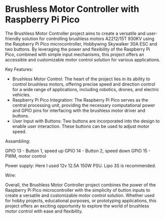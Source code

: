 # Brushless Motor Controller with Raspberry Pi Pico

The Brushless Motor Controller project aims to create a versatile and user-friendly solution for controlling brushless motors A2212/15T 930KV using the Raspberry Pi Pico microcontroller, Hobbywing Skywalker 30A ESC and two buttons. By leveraging the power and flexibility of the Raspberry Pi Pico, combined with simple input mechanisms, this project offers an accessible and customizable motor control solution for various applications.

Key Features:

* Brushless Motor Control: The heart of the project lies in its ability to control brushless motors, offering precise speed and direction control for a wide range of applications, including robotics, drones, and electric vehicles.
* Raspberry Pi Pico Integration: The Raspberry Pi Pico serves as the central processing unit, providing the necessary computational power and GPIO pins for interfacing with the brushless motor driver and buttons.
* User Input with Buttons: Two buttons are incorporated into the design to enable user interaction. These buttons can be used to adjust motor speed. 

Assambling:

GPIO 13 - Button 1, speed up
GPIO 14 - Button 2, speed down
GPIO 15 - PWM, motor control

Power supply: Here I used 12v 12.5A 150W PSU. Lipo 3S is recommended. 

Wire:







Overall, the Brushless Motor Controller project combines the power of the Raspberry Pi Pico microcontroller with the simplicity of button inputs to create a versatile and customizable motor control solution. Whether used for hobby projects, educational purposes, or prototyping applications, this project offers an exciting opportunity to explore the world of brushless motor control with ease and flexibility.
